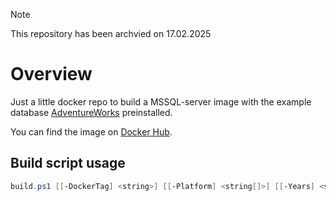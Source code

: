 > [!NOTE]
> This repository has been archvied on 17.02.2025

# Overview

Just a little docker repo to build a MSSQL-server image with the example database [AdventureWorks](https://github.com/microsoft/sql-server-samples/tree/master/samples/databases/adventure-works) preinstalled.

You can find the image on [Docker Hub](https://hub.docker.com/r/clowa/mssql-server-adventureworks).

## Build script usage

```powershell
build.ps1 [[-DockerTag] <string>] [[-Platform] <string[]>] [[-Years] <string[]>] [[-Types] <string[]>]
```
